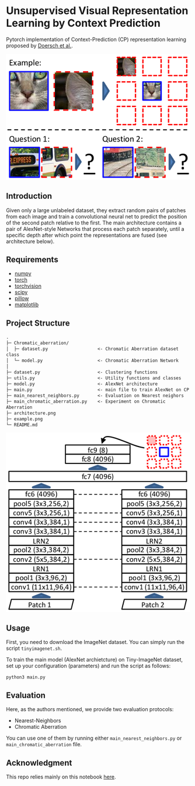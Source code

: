 # Unsupervised Visual Representation Learning by Context Prediction
Pytorch implementation of Context-Prediction (CP) representation learning proposed by [Doersch et al.](https://arxiv.org/abs/1505.05192).

![Example CP](example.png)

## Introduction
Given only a large unlabeled dataset, they extract random pairs of patches from each image and train a convolutional neural net to predict the position of the second patch relative to the first. The main architecture contains a pair of AlexNet-style Networks that process each patch separately, until a specific depth after which point the representations are fused (see architecture below).


## Requirements
- [numpy](http://www.numpy.org/)
- [torch](https://pytorch.org/)
- [torchvision](https://pypi.org/project/torchvision/)
- [scipy](https://pypi.org/project/scipy/)
- [pillow](https://pypi.org/project/Pillow/)
- [matplotlib](https://pypi.org/project/matplotlib/)


## Project Structure

```
.
├─ Chromatic_aberration/
│  ├─ dataset.py                   <- Chromatic Aberration dataset class
│  └─ model.py                     <- Chromatic Aberration Network
│
├─ dataset.py                      <- Clustering functions 
├─ utils.py                        <- Utility functions and classes
├─ model.py                        <- AlexNet architecture
├─ main.py                         <- main file to train AlexNet on CP
├─ main_nearest_neighbors.py       <- Evaluation on Nearest neighors
├─ main_chromatic_aberration.py    <- Experiment on Chromatic Aberration
├─ architecture.png          
├─ example.png          
└─ README.md
```

![Net](architecture.png)

## Usage
First, you need to download the ImageNet dataset. You can simply run the script `tinyimagenet.sh`.

To train the main model (AlexNet archietcture) on Tiny-ImageNet dataset, set up your configuration (parameters) and run the script as follows:

```
python3 main.py
```


## Evaluation
Here, as the authors mentioned, we provide two evaluation protocols:
* Nearest-Neighbors
* Chromatic Aberration

You can use one of them by running either `main_nearest_neighbors.py` or `main_chromatic_aberration` file.

## Acknowledgment
This repo relies mainly on this notebook [here](https://github.com/abhisheksambyal/Self-supervised-learning-by-context-prediction/blob/master/Self_supervised_learning_by_context_prediction.ipynb).
